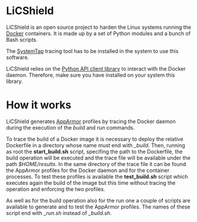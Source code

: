 # LiCShield
LiCShield is an open source project to harden the Linux systems running the [Docker](https://github.com/docker/docker) containers. It is made up by a set of Python modules and a bunch of Bash scripts. 

The [SystemTap](https://sourceware.org/systemtap/) tracing tool has to be installed in the system to use this software.

LiCShield relies on the [Python API client library](https://github.com/docker/docker-py) to interact with the Docker daemon. Therefore, make sure you have installed on your system this library.

# How it works
LiCShield generates [AppArmor](http://wiki.apparmor.net/index.php/Main_Page) profiles by tracing the Docker daemon during the execution of the *build* and *run* commands.

To trace the build of a Docker image it is necessary to deploy the relative Dockerfile in a directory whose name must end with *_build*. Then, running as root the **start_build.sh** script, specifing the path to the Dockerfile, the build operation will be executed and the trace file will be available under the path *$HOME/results*.
In the same directory of the trace file it can be found the AppArmor profiles for the Docker daemon and for the container processes. To test these profiles is available the **test_build.sh** script which executes again the build of the image but this time without tracing the operation and enforcing the two profiles. 

As well as for the build operation also for the run one a couple of scripts are available to generate and to test the AppArmor profiles. The names of these script end with *_run.sh* instead of *_build.sh*.
